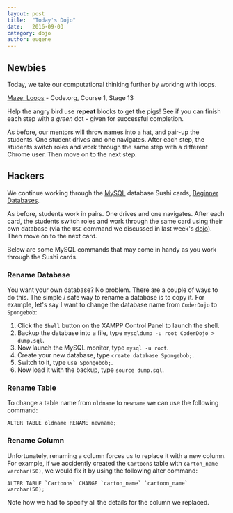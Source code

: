 ```yaml
---
layout: post
title:  "Today's Dojo"
date:   2016-09-03
category: dojo
author: eugene
---
```


## Newbies

Today, we take our computational thinking further by working with loops.

[Maze: Loops][1] - Code.org, Course 1, Stage 13

Help the angry bird use **repeat** blocks to get the pigs! See if you can finish each step with a *green* dot - given for successful completion.

As before, our mentors will throw names into a hat, and pair-up the students. One student drives and one navigates. After each step, the students switch roles and work through the same step with a different Chrome user. Then move on to the next step.

## Hackers

We continue working through the [MySQL][2] database Sushi cards, [Beginner Databases][3].

As before, students work in pairs. One drives and one navigates. After each card, the students switch roles and work through the same card using their own database (via the `USE` command we discussed in last week's [dojo][4]). Then move on to the next card.

Below are some MySQL commands that may come in handy as you work through the Sushi cards.

### Rename Database

You want your own database? No problem. There are a couple of ways to do this. The simple / safe way to rename a database is to copy it. For example, let's say I want to change the database name from `CoderDojo` to `Spongebob`:

1. Click the `Shell` button on the XAMPP Control Panel to launch the shell.
2. Backup the database into a file, type `mysqldump -u root CoderDojo > dump.sql`.
3. Now launch the MySQL monitor, type `mysql -u root`.
4. Create your new database, type `create database Spongebob;`.
5. Switch to it, type `use Spongebob;`.
6. Now load it with the backup, type `source dump.sql`.

### Rename Table

To change a table name from `oldname` to `newname` we can use the following command:

```
ALTER TABLE oldname RENAME newname;
```

### Rename Column

Unfortunately, renaming a column forces us to replace it with a new column. For example, if we accidently created the `Cartoons` table with `carton_name varchar(50)`, we would fix it by using the following alter command:

```
ALTER TABLE `Cartoons` CHANGE `carton_name` `cartoon_name` varchar(50);
```

Note how we had to specify all the details for the column we replaced.

[1]: http://studio.code.org/s/course1/stage/13/puzzle/1
[2]: https://en.wikipedia.org/wiki/MySQL
[3]: http://kata.coderdojo.com/wiki/Beginner_Databases
[4]: http://dojosamoa.org/dojo/2016/08/27/todays-dojo.html
